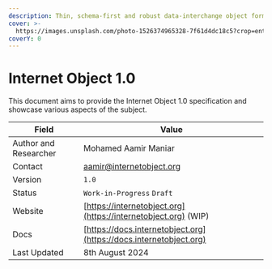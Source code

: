```yaml
---
description: Thin, schema-first and robust data-interchange object format for Internet
cover: >-
  https://images.unsplash.com/photo-1526374965328-7f61d4dc18c5?crop=entropy&cs=srgb&fm=jpg&ixid=M3wxOTcwMjR8MHwxfHNlYXJjaHw0fHxkYXRhfGVufDB8fHx8MTcyMTA2NzgwMHww&ixlib=rb-4.0.3&q=85
coverY: 0
---
```


# Internet Object 1.0

This document aims to provide the Internet Object 1.0 specification and showcase various aspects of the subject.

| Field                 | Value                                                              |
| --------------------- | ------------------------------------------------------------------ |
| Author and Researcher | Mohamed Aamir Maniar                                               |
| Contact               | aamir@internetobject.org                                           |
| Version               | `1.0`                                                              |
| Status                | `Work-in-Progress` `Draft`                                         |
| Website               | [https://internetobject.org](https://internetobject.org) (WIP)     |
| Docs                  | [https://docs.internetobject.org](https://docs.internetobject.org) |
| Last Updated          | 8th August 2024                                                    |

